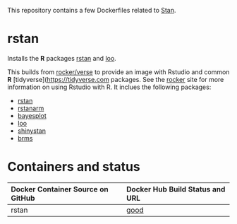 This repository contains a few Dockerfiles related to [Stan](http://mc-stan.org/).

# rstan

Installs the **R** packages [rstan](http://mc-stan.org/rstan.html) and [loo](https://github.com/jgabry/loo).

This builds from [rocker/verse](https://registry.hub.docker.com/u/rocker/verse/) to provide an image with Rstudio and common **R** [tidyverse](https://tidyverse.com packages.
See the [rocker](https://github.com/rocker-org/rocker) site for more information on using Rstudio with R. It inclues the following packages:

- [rstan](http://mc-stan.org/interfaces/rstan.html)
- [rstanarm](http://mc-stan.org/interfaces/rstanarm.html)
- [bayesplot](http://mc-stan.org/interfaces/bayesplot.html)
- [loo](http://mc-stan.org/interfaces/loo.html)
- [shinystan](http://mc-stan.org/interfaces/shinystan.html)
- [brms](http://mc-stan.org/interfaces/brms.html)

#
# Containers and status

| Docker Container Source on GitHub             | Docker Hub Build Status and URL
| :---------------------------------------      | :-----------------------------------------
| rstan        | [good](https://registry.hub.docker.com/u/jackinovik/docker-stan/)
